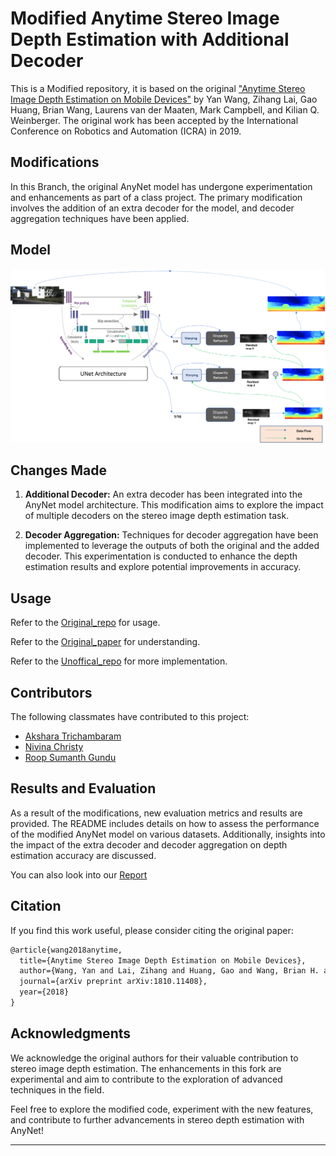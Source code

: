# Modified Anytime Stereo Image Depth Estimation with Additional Decoder

This is a Modified repository, it is based on the original ["Anytime Stereo Image Depth Estimation on Mobile Devices"](https://github.com/mileyan/AnyNet) by Yan Wang, Zihang Lai, Gao Huang, Brian Wang, Laurens van der Maaten, Mark Campbell, and Kilian Q. Weinberger. The original work has been accepted by the International Conference on Robotics and Automation (ICRA) in 2019.

## Modifications

In this Branch, the original AnyNet model has undergone experimentation and enhancements as part of a class project. The primary modification involves the addition of an extra decoder for the model, and decoder aggregation techniques have been applied.

## Model
![Model architecture](results_imgs/OurModel.png)

## Changes Made

1. **Additional Decoder:**
   An extra decoder has been integrated into the AnyNet model architecture. This modification aims to explore the impact of multiple decoders on the stereo image depth estimation task.

2. **Decoder Aggregation:**
   Techniques for decoder aggregation have been implemented to leverage the outputs of both the original and the added decoder. This experimentation is conducted to enhance the depth estimation results and explore potential improvements in accuracy.

## Usage

Refer to the [Original_repo](https://github.com/mileyan/AnyNet) for usage.

Refer to the [Original_paper](https://arxiv.org/abs/1810.11408) for understanding.

Refer to the [Unoffical_repo](https://github.com/gyes00205/AnyNet/) for more implementation.

## Contributors

The following classmates have contributed to this project:

- [Akshara Trichambaram](https://github.com/aksharat)
- [Nivina Christy](mailto:nchris17@asu.edu)
- [Roop Sumanth Gundu](mailto:rgundu2@asu.edu)

## Results and Evaluation

As a result of the modifications, new evaluation metrics and results are provided. The README includes details on how to assess the performance of the modified AnyNet model on various datasets. Additionally, insights into the impact of the extra decoder and decoder aggregation on depth estimation accuracy are discussed.

You can also look into our [Report](Anytime_Stereo_Image_Depth_Estimation_TEAM14_Akshara_Anirudh_Nivina_Roop-2.pdf)


## Citation

If you find this work useful, please consider citing the original paper:

```latex
@article{wang2018anytime,
  title={Anytime Stereo Image Depth Estimation on Mobile Devices},
  author={Wang, Yan and Lai, Zihang and Huang, Gao and Wang, Brian H. and Van Der Maaten, Laurens and Campbell, Mark and Weinberger, Kilian Q},
  journal={arXiv preprint arXiv:1810.11408},
  year={2018}
}
```

## Acknowledgments

We acknowledge the original authors for their valuable contribution to stereo image depth estimation. The enhancements in this fork are experimental and aim to contribute to the exploration of advanced techniques in the field.

Feel free to explore the modified code, experiment with the new features, and contribute to further advancements in stereo depth estimation with AnyNet!


---
